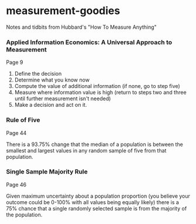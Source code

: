 # measurement-goodies

Notes and tidbits from Hubbard's "How To Measure Anything"

### Applied Information Economics: A Universal Approach to Measurement

Page 9

1. Define the decision
2. Determine what you know now
3. Compute the value of additional information (if none, go to step five)
4. Measure where information value is high (return to steps two and three until further measurement isn't needed)
5. Make a decision and act on it.

### Rule of Five

Page 44

There is a 93.75% change that the median of a population is between the smallest and largest values in any random sample of five from that population.

### Single Sample Majority Rule

Page 46

Given maximum uncertainty about a population proportion (you believe your outcome could be 0-100% with all values being equally likely) there is a 75% chance that a single randomly selected sample is from the majority of the population.
